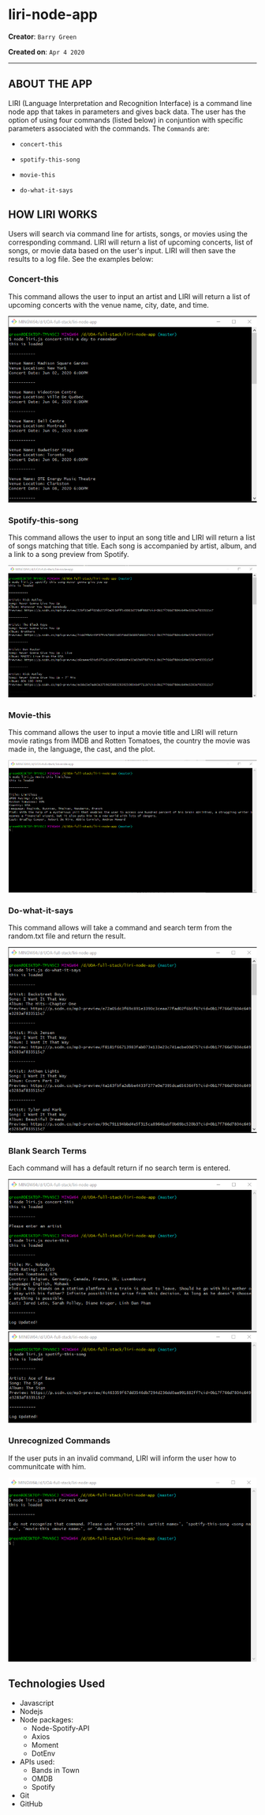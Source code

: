 # liri-node-app
**Creator**: `Barry Green`

**Created on**: `Apr 4 2020`
- - -

## ABOUT THE APP
  LIRI (Language Interpretation and Recognition Interface) is a command line node app that takes in parameters and gives back data. The user has the option of using four commands (listed below) in conjuntion with specific parameters associated with the commands. The  `Commands` are:

   * `concert-this`

   * `spotify-this-song`

   * `movie-this`

   * `do-what-it-says`

   ## HOW LIRI WORKS

   Users will search via command line for artists, songs, or movies using the corresponding command. LIRI will return a list of upcoming concerts, list of songs, or movie data based on the user's input. LIRI will then save the results to a log file. See the examples below:

   ### Concert-this
   This command allows the user to input an artist and LIRI will return a list of upcoming concerts with the venue name, city, date, and time.

   ![Results](/screenshots/concert-this.png)

   ### Spotify-this-song
   This command allows the user to input an song title and LIRI will return a list of songs matching that title. Each song is accompanied by artist, album, and a link to a song preview from Spotify.

   ![Results](/screenshots/spotify-this-song.png)

   ### Movie-this
   This command allows the user to input a movie title and LIRI will return movie ratings from IMDB and Rotten Tomatoes, the country the movie was made in, the language, the cast, and the plot.

   ![Results](/screenshots/movie-this.png)

   ### Do-what-it-says
   This command allows will take a command and search term from the random.txt file and return the result.

   ![Results](/screenshots/doIt.png)

   ### Blank Search Terms
   Each command will has a default return if no search term is entered.

   ![Results](/screenshots/noterm.png)
   ![Results](/screenshots/noterm2.png)

   ### Unrecognized Commands
   If the user puts in an invalid command, LIRI will inform the user how to communitcate with him.

   ![Results](/screenshots/norec.png)

   ## Technologies Used
* Javascript
* Nodejs
* Node packages:
    * Node-Spotify-API
    * Axios
    * Moment
    * DotEnv
* APIs used:
    * Bands in Town
    * OMDB
    * Spotify
* Git
* GitHub

